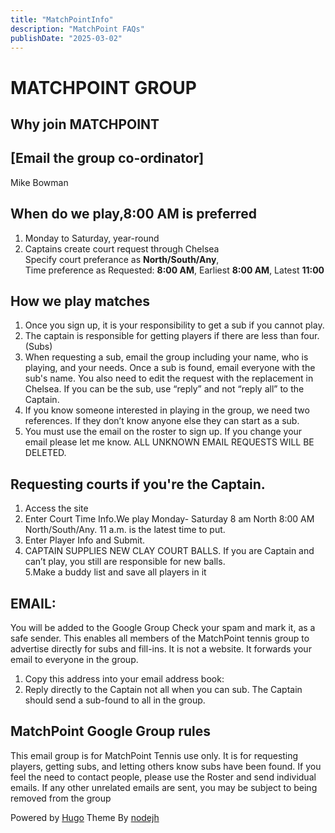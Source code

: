 ```yaml
---
title: "MatchPointInfo"
description: "MatchPoint FAQs"
publishDate: "2025-03-02"
---
```


# MATCHPOINT GROUP<br>
## Why join MATCHPOINT<br>

## [Email the group co-ordinator]<br>
Mike Bowman

## When do we play,8:00 AM is preferred<br>
1. Monday to Saturday, year-round<br>
2. Captains create court request through Chelsea<br> 
   Specify court preferance as **North/South/Any**,<br>
   Time preference as Requested: **8:00 AM**,  Earliest **8:00 AM**, Latest **11:00**<br>
  
## How we play matches
1. Once you sign up, it is your responsibility to get a sub if you cannot play.<br>
2. The captain is responsible for getting players if there are less than four. (Subs)<br>
3. When requesting a sub, email the group including your name, who is playing, and your needs. Once a sub is found, email everyone with the sub's name. You also need to edit the request with the replacement in Chelsea. If you can be the sub, use “reply” and not “reply all” to the Captain.<br>
4. If you know someone interested in playing in the group, we need two references. If they don’t know anyone else they can start as a sub.<br>
5. You must use the email on the roster to sign up. If you change your email please let me know. ALL UNKNOWN EMAIL REQUESTS WILL BE DELETED.<br>

## Requesting courts if you're the Captain.
1. Access the site <br>
2. Enter Court Time Info.We play Monday- Saturday 8 am North 8:00 AM North/South/Any. 11 a.m. is the latest time to put.<br>
3. Enter Player Info and Submit.<br>
4. CAPTAIN SUPPLIES NEW CLAY COURT BALLS. If you are Captain and can’t play, you still are responsible for new balls.<br>
5.Make a buddy list and save all players in it

## EMAIL:
You will be added to the Google Group Check your spam and mark it, as a safe sender.
This enables all members of the MatchPoint tennis group to advertise directly for subs and fill-ins. It is not a website. It forwards your email to everyone in the group.
1. Copy this address into your email address book:
2. Reply directly to the Captain not all when you can sub. The Captain should send a sub-found to all in the group.

## MatchPoint Google Group rules
This email group is for MatchPoint Tennis use only. It is for requesting players, getting subs, and letting others know subs have been found.
If you feel the need to contact people, please use the Roster and send individual emails.
If any other unrelated emails are sent, you may be subject to being removed from the group


Powered by [Hugo](http://www.gohugo.io/) Theme By [nodejh](https://github.com/nodejh/hugo-theme-mini)
